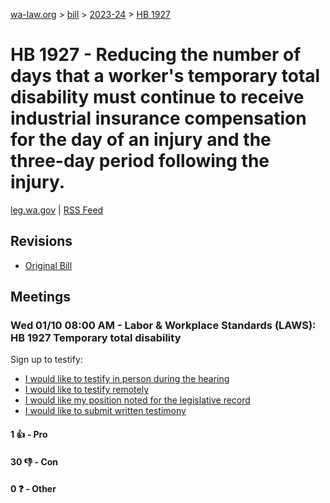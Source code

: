 [wa-law.org](/) > [bill](/bill/) > [2023-24](/bill/2023-24/) > [HB 1927](/bill/2023-24/hb/1927/)

# HB 1927 - Reducing the number of days that a worker's temporary total disability must continue to receive industrial insurance compensation for the day of an injury and the three-day period following the injury.
[leg.wa.gov](https://app.leg.wa.gov/billsummary?BillNumber=1927&Year=2023&Initiative=false) | [RSS Feed](./rss.xml)

## Revisions
* [Original Bill](1/)

## Meetings
### Wed 01/10 08:00 AM - Labor & Workplace Standards (LAWS): HB 1927 Temporary total disability
Sign up to testify:
* [I would like to testify in person during the hearing](https://app.leg.wa.gov/csi/Testifier/Add?chamber=House&mId=31572&aId=156186&caId=22878&tId=1)
* [I would like to testify remotely](https://app.leg.wa.gov/csi/Testifier/Add?chamber=House&mId=31572&aId=156186&caId=22878&tId=2)
* [I would like my position noted for the legislative record](https://app.leg.wa.gov/csi/Testifier/Add?chamber=House&mId=31572&aId=156186&caId=22878&tId=3)
* [I would like to submit written testimony](https://app.leg.wa.gov/csi/Testifier/Add?chamber=House&mId=31572&aId=156186&caId=22878&tId=4)

#### 1 👍 - Pro

#### 30 👎 - Con

#### 0 ❓ - Other
